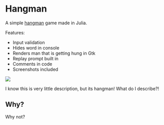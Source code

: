 # Hangman
A simple [hangman](https://en.wikipedia.org/wiki/Hangman_(game)) game made in Julia.

Features:
- Input validation
- Hides word in console
- Renders man that is getting hung in Gtk
- Replay prompt built in
- Comments in code
- Screenshots included

![](./animated.gif)

I know this is very little description, but its hangman! What do I describe?!


## Why?
Why not?
